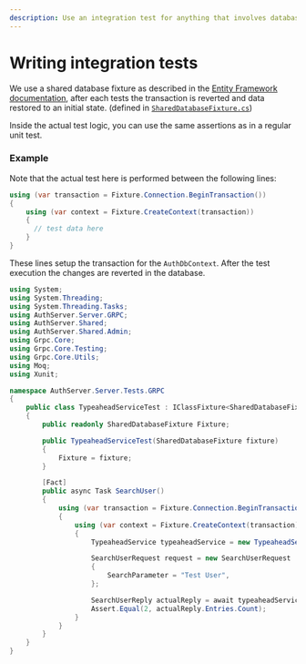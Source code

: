 ```yaml
---
description: Use an integration test for anything that involves database operations.
---
```


# Writing integration tests

We use a shared database fixture as described in the [Entity Framework documentation](https://docs.microsoft.com/en-us/ef/core/testing/sharing-databases), after each tests the transaction is reverted and data restored to an initial state. \(defined in [`SharedDatabaseFixture.cs`](https://github.com/GetGatekeeper/Server/blob/42b356ba24be958c8933b7ca0af0ff1bffd34d64/Server.Tests/SharedDatabaseFixture.cs)\)

Inside the actual test logic, you can use the same assertions as in a regular unit test.

### Example

Note that the actual test here is performed between the following lines:

```csharp
using (var transaction = Fixture.Connection.BeginTransaction())
{
    using (var context = Fixture.CreateContext(transaction))
    {
      // test data here
    }
}
```

These lines setup the transaction for the `AuthDbContext`. After the test execution the changes are reverted in the database.

```csharp
using System;
using System.Threading;
using System.Threading.Tasks;
using AuthServer.Server.GRPC;
using AuthServer.Shared;
using AuthServer.Shared.Admin;
using Grpc.Core;
using Grpc.Core.Testing;
using Grpc.Core.Utils;
using Moq;
using Xunit;

namespace AuthServer.Server.Tests.GRPC
{
    public class TypeaheadServiceTest : IClassFixture<SharedDatabaseFixture>
    {
        public readonly SharedDatabaseFixture Fixture;

        public TypeaheadServiceTest(SharedDatabaseFixture fixture)
        {
            Fixture = fixture;
        }

        [Fact]
        public async Task SearchUser()
        {
            using (var transaction = Fixture.Connection.BeginTransaction())
            {
                using (var context = Fixture.CreateContext(transaction))
                {
                    TypeaheadService typeaheadService = new TypeaheadService(context);

                    SearchUserRequest request = new SearchUserRequest
                    {
                        SearchParameter = "Test User",
                    };

                    SearchUserReply actualReply = await typeaheadService.SearchUser(request, TestServerCallContext.Create("fooMethod", "test.example.com", DateTime.UtcNow.AddHours(1), new Metadata(), CancellationToken.None, "127.0.0.1", null, null, (metadata) => TaskUtils.CompletedTask, () => new WriteOptions(), (writeOptions) => { }));
                    Assert.Equal(2, actualReply.Entries.Count);
                }
            }
        }
    }
}
```

